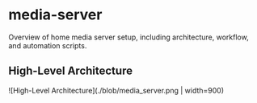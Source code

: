 # media-server
Overview of home media server setup, including architecture, workflow, and automation scripts.

## High-Level Architecture
![High-Level Architecture](./blob/media_server.png | width=900)
